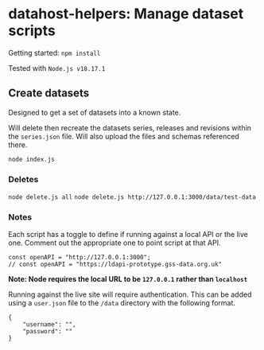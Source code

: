 # datahost-helpers: Manage dataset scripts

Getting started:
`npm install`

Tested with `Node.js v18.17.1`

## Create datasets

Designed to get a set of datasets into a known state.

Will delete then recreate the datasets series, releases and revisions within the `series.json` file. Will also upload the files and schemas referenced there.

`node index.js`

### Deletes

`node delete.js all`
`node delete.js http://127.0.0.1:3000/data/test-data`


### Notes

Each script has a toggle to define if running against a local API or the live one. Comment out the appropriate one to point script at that API.

```
const openAPI = "http://127.0.0.1:3000";
// const openAPI = "https://ldapi-prototype.gss-data.org.uk"
```

**Note: Node requires the local URL to be `127.0.0.1` rather than `localhost`**

Running against the live site will require authentication. This can be added using a `user.json` file to the `/data` directory with the following format.

```
{
    "username": "",
    "password": ""
} 
```


